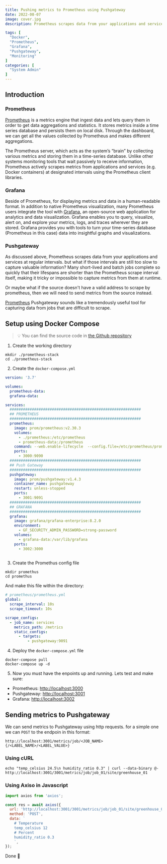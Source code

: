 ```yaml
---
title: Pushing metrics to Prometheus using Pushgateway
date: 2022-08-07
image: cover.jpg
description: Prometheus scrapes data from your applications and services at regular intervals. but what if those intervals are still too slow to capture valuable information? Or maybe what if the source doesn't have a valid address to scrape by Prometheus, then we will need to send metrics from the source instead.

tags: [
  "Docker",
  "Prometheus",
  "Grafana",
  "Pushgateway",
  "Monitoring"
]
categories: [
  "System Admin"
]
---
```


## Introduction

### Prometheus

[Prometheus](https://prometheus.io/) is a metrics engine that ingest data and lets query them in order to get data aggregations and statistics.
It stores metrics inside a time series database and persists them on local disk.
Through the dashboard, we can get all the values collected by Prometheus and makes different aggregations.

The Prometheus server, which acts as the system’s “brain” by collecting various metrics and storing them in a time-series database. Unlike other systems monitoring tools that wait passively to receive information, Prometheus actively scrapes metrics from applications and services (e.g. Docker containers) at designated intervals using the Prometheus client libraries.

### Grafana

Beside of Prometheus, for displaying metrics and data in a human-readable format. In addition to native Prometheus visualization, many Prometheus users integrate the tool with [Grafana](https://grafana.com/), an open-source web application for analytics and data visualization. Grafana enables you to query, visualize, alert on, and explore your metrics, logs, and traces wherever they are stored. Grafana provides you with tools to turn your time-series database (Prometheus in this case) data into insightful graphs and visualizations.

### Pushgateway

As discussed above, Prometheus scrapes data from your applications and services at regular intervals. but what if those intervals are still too slow to capture valuable information? Many short-lived and batch jobs complete so quickly that their lifespans are shorter than the Prometheus scrape interval itself, making it tricky or impossible to capture metrics from them at runtime.

Or maybe what if the source doesn't have a valid address to scrape by prometheus, then we will need to send metrics from the source instead.

[Prometheus](https://github.com/prometheus/pushgateway) Pushgateway sounds like a tremendously useful tool for capturing data from jobs that are difficult to scrape.

## Setup using Docker Compose

> 💡 You can find the source code in [the Github repository](https://github.com/sajjad-shirazy/prometheus-stack)

1. Create the working directory

```shell
mkdir ./prometheus-stack
cd ./prometheus-stack
```

2. Create the `docker-compose.yml`

```yaml
version: '3.7'

volumes:
  prometheus-data:
  grafana-data:

services:
  ###########################################################
  ## PROMETHEUS
  ###########################################################
  prometheus:
    image: prom/prometheus:v2.30.3
    volumes:
      - ./prometheus:/etc/prometheus
      - prometheus-data:/prometheus
    command: --web.enable-lifecycle  --config.file=/etc/prometheus/prometheus.yml
    ports:
      - 3000:9090
  ###########################################################
  ## Push Gateway
  ###########################################################
  pushgateway:
    image: prom/pushgateway:v1.4.3
    container_name: pushgateway
    restart: unless-stopped
    ports:
      - 3001:9091
  ###########################################################
  ## GRAFANA
  ###########################################################
  grafana:
    image: grafana/grafana-enterprise:8.2.0
    environment:
      - GF_SECURITY_ADMIN_PASSWORD=strong-password
    volumes:
      - grafana-data:/var/lib/grafana
    ports:
      - 3002:3000
  
```

3. Create the Promethus config file

```shell
mkdir promethus
cd promethus
```

And make this file within the directory:

```yaml
# prometheus/prometheus.yml
global:
  scrape_interval: 10s
  scrape_timeout: 10s

scrape_configs:
  - job_name: services
    metrics_path: /metrics
    static_configs:
      - targets:
          - pushgateway:9091
```

4. Deploy the `docker-compose.yml` file

```shell
docker-compose pull
docker-compose up -d
```

5. Now you must have the enpoints up and running. Lets test and make sure:

* Prometheus: [http://localhost:3000](http://localhost:3000)
* Pushgateway: [http://localhost:3001](http://localhost:3001)
* Grafana: [http://localhost:3002](http://localhost:3002)

## Sending metrics to Pushgateway

We can send metrics to Pushgateway using http requests. for a simple one we can `POST` to the endpoin in this format:

```
http://localhost:3001/metrics/job/<JOB_NAME>{/<LABEL_NAME>/<LABEL_VALUE>}
```

### Using cURL

```shell
echo "temp_celsius 24.5\n humidity_ratio 0.3" | curl --data-binary @- http://localhost:3001/3001/metrics/job/job_01/site/greenhouse_01

```

### Using Axiso in Javascript

```javascript
import axios from 'axios';

const res = await axios({
  url: 'http://localhost:3001/3001/metrics/job/job_01/site/greenhouse_01',
  method: 'POST',
  data: `
    # Temperature
    temp_celsius 12
    # Percent
    humidity_ratio 0.3
    `,
});
```

Done 🙂
